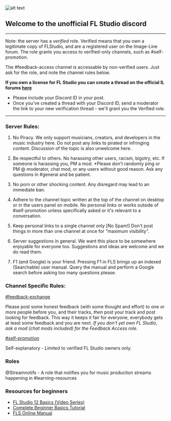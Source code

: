 ![alt text](https://www.image-line.com/flstudio/img/fruit.png "FLStudio Logo")
## Welcome to the unofficial FL Studio discord
---
Note: the server has a *verified* role. Verified means that you own a legitimate copy of FLStudio, and are a registered user on the Image-Line forum. The role grants you access to verified-only channels, such as #self-promotion. 

The #feedback-access channel *is* accessable by non-verified users. Just ask for the role, and note the channel rules below.

**If you own a license for FL Studio you can create a thread on the official IL forums [here](http://forum.image-line.com/viewforum.php?f=1989)**

- Please include your Discord ID in your post.
- Once you've created a thread with your Discord ID, send a moderator the link to your new verification thread - we'll grant you the Verified role.

---
### Server Rules:

1. No Piracy.
We only support musicians, creators, and developers in the music industry here. Do not post any links to pirated or infringing content. Discussion of the topic is also unwelcome here.

2. Be respectful to others.
No harassing other users, racism, bigotry, etc. If someone is harassing you, PM a mod. *Please don't randomly ping or PM @ moderator, chat mod, or any users without good reason. Ask any questions in #general and be patient.

3. No porn or other shocking content.
Any disregard may lead to an immediate ban.

4. Adhere to the channel topic written at the top of the channel on desktop or in the users panel on mobile.
No personal links or works outside of #self-promotion unless specifically asked or it's relevant to a conversation.

5. Keep personal links to a single channel only [No Spam!]
Don't post things in more than one channel at once for "maximum visibility".

6. Server suggestions in general.
We want this place to be somewhere enjoyable for everyone too. Suggestions and ideas are welcome and we do read them.

7. F1 (and Google) is your friend.
Pressing F1 in FLS brings up an indexed (Searchable) user manual. Query the manual and perform a Google search before asking too many questions please.

### Channel Specific Rules:

[#feedback-exchange](https://discordapp.com/channels/245006986490544129/501563193769066501)

Please post some honest feedback (with some thought and effort) to one or more people before you, and their tracks, *then* post your track and post looking for feedback. This way it keeps it fair for everyone, everybody gets at least some feedback and you are next. *If you don't yet own FL Studio, ask a mod (chat mods included) for the Feedback Access role.*

[#self-promotion](https://discordapp.com/channels/245006986490544129/245742738279104513)

Self-explanatory - Limited to verified FL Studio owners only.

### Roles
 @Streamnotifs - A role that notifies you for music production streams happening in #learning-resources
 
### Resources for beginners
- [FL Studio 12 Basics (Video Series)](https://www.youtube.com/playlist?list=PLGYoE903Nir5I5A8IBNVV0euTUuKcpq7Y)
- [Complete Beginner Basics Tutorial](https://www.youtube.com/watch?v=pDIsEZsalAo)
- [FLS Online Manual](https://www.image-line.com/support/flstudio_online_manual/)
